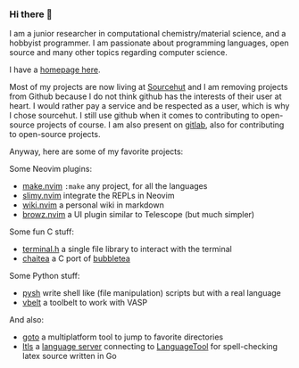 ### Hi there 👋

I am a junior researcher in computational chemistry/material science, and a hobbyist programmer.
I am passionate about programming languages, open source and many other topics regarding computer science.

I have a [homepage here](https://lattay.srht.site).

Most of my projects are now living at [Sourcehut](https://git.sr.ht/~lattay)
and I am removing projects from Github because I do not think github has the
interests of their user at heart. I would rather pay a service and be respected
as a user, which is why I chose sourcehut. I still use github when it comes to
contributing to open-source projects of course. I am also present on
[gitlab](https://gitlab.com/lattay), also for contributing to open-source
projects.

Anyway, here are some of my favorite projects:

Some Neovim plugins:
- [make.nvim](https://git.sr.ht/~lattay/make.nvim) `:make` any project, for all the languages
- [slimy.nvim](https://git.sr.ht/~lattay/slimy.nvim) integrate the REPLs in Neovim
- [wiki.nvim](https://git.sr.ht/~lattay/wiki.nvim) a personal wiki in markdown
- [browz.nvim](https://git.sr.ht/~lattay/browz.nvim) a UI plugin similar to Telescope (but much simpler)

Some fun C stuff:
- [terminal.h](https://git.sr.ht/~lattay/terminal.h) a single file library to interact with the terminal
- [chaitea](https://git.sr.ht/~lattay/chaitea) a C port of [bubbletea](https://github.com/charmbracelet/bubbletea)

Some Python stuff:
- [pysh](https://git.sr.ht/~lattay/pysh) write shell like (file manipulation)
  scripts but with a real language
- [vbelt](https://git.sr.ht/~lattay/vbelt) a toolbelt to work with VASP

And also:
- [goto](https://git.sr.ht/~lattay/goto) a multiplatform tool to jump to
  favorite directories
- [ltls](https://git.sr.ht/~lattay/ltls) a [language server](https://en.wikipedia.org/wiki/Language_Server_Protocol)
  connecting to [LanguageTool](https://languagetool.org) for spell-checking latex source
  written in Go
